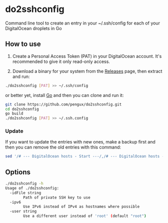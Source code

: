 # do2sshconfig
Command line tool to create an entry in your ~/.ssh/config for each of your DigitalOcean droplets in Go

## How to use
1. Create a Personal Access Token (PAT) in your DigitalOcean account. It's recommended to give it only read-only access.

2. Download a binary for your system from the [Releases](https://github.com/pengux/do2sshconfig/releases) page, then extract and run:
```sh
./do2sshconfig [PAT] >> ~/.ssh/config
```

or better yet, install [Go](https://golang.org/doc/install) and then you can clone and run it:

```sh
git clone https://github.com/pengux/do2sshconfig.git
cd do2sshconfig
go build
./do2sshconfig [PAT] >> ~/.ssh.config
```

### Update
If you want to update the entries with new ones, make a backup first and then you can remove the old entries with this command:
```sh
sed '/# --- DigitalOcean hosts - Start ---/,/# --- DigitalOcean hosts - End ---/d' ~/.ssh/config > /tmp/ssh_config && mv /tmp/ssh_config ~/.ssh/config
```

## Options
```sh
./do2sshconfig -h
Usage of ./do2sshconfig:
  -idFile string
        Path of private SSH key to use
  -ipv6
        Use IPv6 instead of IPv4 as hostnames where possible
  -user string
        Use a different user instead of 'root' (default "root")
```
